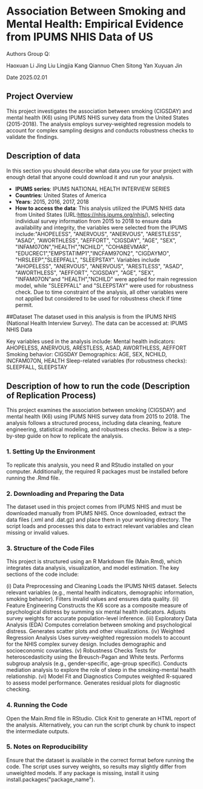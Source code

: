 # Association Between Smoking and Mental Health: Empirical Evidence from IPUMS NHIS Data of US

Authors
Group Q:

Haoxuan Li
Jing Liu
Lingjia Kang
Qiannuo Chen
Sitong Yan
Xuyuan Jin

Date
2025.02.01

## Project Overview
This project investigates the association between smoking (CIGSDAY) and mental health (K6) using IPUMS NHIS survey data from the United States (2015-2018). The analysis employs survey-weighted regression models to account for complex sampling designs and conducts robustness checks to validate the findings.

## Description of data
In this section you should describe what data you use for your project with enough detail that anyone could download it and run your analysis.
- **IPUMS series**: IPUMS NATIONAL HEALTH INTERVIEW SERIES
- **Countries**: United States of America
- **Years**: 2015, 2016, 2017, 2018
- **How to access the data**: This analysis utilized the IPUMS NHIS data from United States (URL:https://nhis.ipums.org/nhis/), selecting individual survey information from 2015 to 2018 to ensure data availability and integrity, the variables were selected from the IPUMS include:"AHOPELESS", "ANERVOUS", "ANERVOUS", "ARESTLESS", "ASAD", "AWORTHLESS", "AEFFORT", "CIGSDAY", "AGE", "SEX", "INFAM07ON","HEALTH","NCHILD", "COHABEVMAR", "EDUCREC1","EMPSTATIMP1","INCFAM97ON2", "CIGDAYMO", "HRSLEEP","SLEEPFALL", "SLEEPSTAY". Variables include "AHOPELESS", "ANERVOUS", "ANERVOUS", "ARESTLESS", "ASAD", "AWORTHLESS", "AEFFORT", "CIGSDAY", "AGE", "SEX", "INFAM07ON"and "HEALTH","NCHILD" were applied for main regression model, while "SLEEPFALL" and "SLEEPSTAY" were used for robustness check. Due to time constraint of the analysis, all other variables were not applied but considered to be used for robustness check if time permit. 

##Dataset
The dataset used in this analysis is from the IPUMS NHIS (National Health Interview Survey). The data can be accessed at:
IPUMS NHIS Data

Key variables used in the analysis include:
Mental health indicators: AHOPELESS, ANERVOUS, ARESTLESS, ASAD, AWORTHLESS, AEFFORT
Smoking behavior: CIGSDAY
Demographics: AGE, SEX, NCHILD, INCFAM07ON, HEALTH
Sleep-related variables (for robustness checks): SLEEPFALL, SLEEPSTAY

  

## Description of how to run the code (Description of Replication Process)
This project examines the association between smoking (CIGSDAY) and mental health (K6) using IPUMS NHIS survey data from 2015 to 2018. The analysis follows a structured process, including data cleaning, feature engineering, statistical modeling, and robustness checks. Below is a step-by-step guide on how to replicate the analysis.

### 1. Setting Up the Environment
To replicate this analysis, you need R and RStudio installed on your computer. Additionally, the required R packages must be installed before running the .Rmd file.

### 2. Downloading and Preparing the Data
The dataset used in this project comes from IPUMS NHIS and must be downloaded manually from IPUMS NHIS.
Once downloaded, extract the data files (.xml and .dat.gz) and place them in your working directory.
The script loads and processes this data to extract relevant variables and clean missing or invalid values.

### 3. Structure of the Code Files
This project is structured using an R Markdown file (Main.Rmd), which integrates data analysis, visualization, and model estimation.
The key sections of the code include:

(i) Data Preprocessing and Cleaning
Loads the IPUMS NHIS dataset.
Selects relevant variables (e.g., mental health indicators, demographic information, smoking behavior).
Filters invalid values and ensures data quality.
(ii) Feature Engineering
Constructs the K6 score as a composite measure of psychological distress by summing six mental health indicators.
Adjusts survey weights for accurate population-level inference.
(iii) Exploratory Data Analysis (EDA)
Computes correlation between smoking and psychological distress.
Generates scatter plots and other visualizations.
(iv) Weighted Regression Analysis
Uses survey-weighted regression models to account for the NHIS complex survey design.
Includes demographic and socioeconomic covariates.
(v) Robustness Checks
Tests for heteroscedasticity using the Breusch-Pagan and White tests.
Performs subgroup analysis (e.g., gender-specific, age-group specific).
Conducts mediation analysis to explore the role of sleep in the smoking-mental health relationship.
(vi) Model Fit and Diagnostics
Computes weighted R-squared to assess model performance.
Generates residual plots for diagnostic checking.

### 4. Running the Code
Open the Main.Rmd file in RStudio.
Click Knit to generate an HTML report of the analysis.
Alternatively, you can run the script chunk by chunk to inspect the intermediate outputs.

### 5. Notes on Reproducibility
Ensure that the dataset is available in the correct format before running the code.
The script uses survey weights, so results may slightly differ from unweighted models.
If any package is missing, install it using install.packages("package_name").
